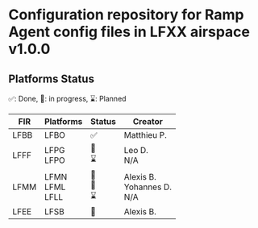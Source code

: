 # Configuration repository for Ramp Agent config files in LFXX airspace v1.0.0

## Platforms Status
✅: Done,
🚧: in progress,
⌛: Planned

| FIR | Platforms | Status | Creator |
| --- | --- |---|---|
| LFBB | LFBO |✅|Matthieu P.|
| LFFF | LFPG<br>LFPO |🚧<br>⌛|Leo D.<br>N/A|
| LFMM | LFMN<br>LFML<br>LFLL  |🚧<br>🚧<br>⌛| Alexis B.<br>Yohannes D.<br> N/A|
| LFEE | LFSB  |🚧| Alexis B.|
